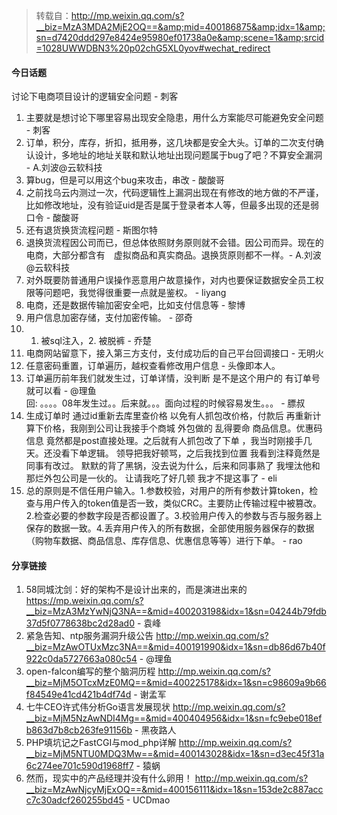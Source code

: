> 转载自：<http://mp.weixin.qq.com/s?__biz=MzA3MDA2MjE2OQ==&amp;mid=400186875&amp;idx=1&amp;sn=d7420ddd297e8424e95980ef01738a0e&amp;scene=1&amp;srcid=1028UWWDBN3%20p02chG5XL0yov#wechat_redirect>

#### 今日话题

讨论下电商项目设计的逻辑安全问题 - 刺客

1. 主要就是想讨论下哪里容易出现安全隐患，用什么方案能尽可能避免安全问题 - 刺客
2. 订单，积分，库存，折扣，抵用券，这几块都是安全大头。订单的二次支付确认设计，多地址的地址关联和默认地址出现问题属于bug了吧？不算安全漏洞 - A.刘波@云软科技
3. 算bug，但是可以用这个bug来攻击，串改 - 酸酸哥
4. 之前找乌云内测过一次，代码逻辑性上漏洞出现在有修改的地方做的不严谨，比如修改地址，没有验证uid是否是属于登录者本人等，但最多出现的还是弱口令 - 酸酸哥
5. 还有退货换货流程问题 - 斯图尔特
6. 退换货流程因公司而已，但总体依照财务原则就不会错。因公司而异。现在的电商，大部分都含有　虚拟商品和真实商品。退换货原则都不一样。- A.刘波@云软科技
7. 对外既要防普通用户误操作恶意用户故意操作，对内也要保证数据安全员工权限等问题吧，我觉得很重要一点就是鉴权。 - liyang
8. 电商，还是数据传输加密安全吧，比如支付信息等 - 黎博
9. 用户信息加密存储，支付加密传输。 - 邵奇
10. 1. 被sql注入，2. 被脱裤 - 乔楚
11. 电商网站留意下，接入第三方支付，支付成功后的自己平台回调接口 - 无明火
12. 任意密码重置，订单遍历，越权查看修改用户信息 - 头像即本人。
13. 订单遍历前年我们就发生过，订单详情，没判断 是不是这个用户的 有订单号就可以看 - @理鱼  
回: 。。。。08年发生过。。后来就。。。面向过程的时候容易发生。。。 - 膘叔
14. 生成订单时 通过id重新去库里查价格 以免有人抓包改价格，付款后 再重新计算下价格，我刚到公司让我接手个商城 外包做的 乱得要命  商品信息。优惠码信息 竟然都是post直接处理。之后就有人抓包改了下单
，我当时刚接手几天。还没看下单逻辑。 领导把我好顿骂，之后我找到位置 我看到注释竟然是同事有改过。  默默的背了黑锅，没去说为什么，后来和同事熟了 我埋汰他和那烂外包公司是一伙的。 让请我吃了好几顿 我才不提这事了 - eli
15. 总的原则是不信任用户输入。1.参数校验，对用户的所有参数计算token，检查与用户传入的token值是否一致，类似CRC。主要防止传输过程中被篡改。2.检查必要的参数字段是否都设置了。3.校验用户传入的参数与否与服务器上保存的数据一致。4.丢弃用户传入的所有数据，全部使用服务器保存的数据（购物车数据、商品信息、库存信息、优惠信息等等）进行下单。 - rao

#### 分享链接

1. 58同城沈剑：好的架构不是设计出来的，而是演进出来的 https://mp.weixin.qq.com/s?__biz=MzA3MzYwNjQ3NA==&mid=400203198&idx=1&sn=04244b79fdb37d5f0778638bc2d28ad0 - 袁峰
2. 紧急告知、ntp服务漏洞升级公告 http://mp.weixin.qq.com/s?__biz=MzAwOTUxMzc3NA==&mid=400191990&idx=1&sn=db86d67b40f922c0da5727663a080c54 - @理鱼
3. open-falcon编写的整个脑洞历程 http://mp.weixin.qq.com/s?__biz=MjM5OTcxMzE0MQ==&mid=400225178&idx=1&sn=c98609a9b66f84549e41cd421b4df74d - 谢孟军
4. 七牛CEO许式伟分析Go语言发展现状 http://mp.weixin.qq.com/s?__biz=MjM5NzAwNDI4Mg==&mid=400404956&idx=1&sn=fc9ebe018efb863d7b8cb263fe91156b - 黑夜路人
5. PHP填坑记之FastCGI与mod_php详解 http://mp.weixin.qq.com/s?__biz=MjM5NTU0MDQ3Mw==&mid=400143028&idx=1&sn=d3ec45f31a6c274ee701c590d1968ff7 - 猿蜗
6. 然而，现实中的产品经理并没有什么卵用！ http://mp.weixin.qq.com/s?__biz=MzAwNjcyMjExOQ==&mid=400156111&idx=1&sn=153de2c887accc7c30adcf260255bd45 - UCDmao
